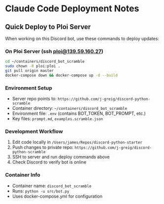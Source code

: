 # Claude Code Deployment Notes

## Quick Deploy to Ploi Server

When working on this Discord bot, use these commands to deploy updates:

### On Ploi Server (ssh ploi@139.59.160.27)

```bash
cd ~/containers/discord_bot_scramble
sudo chown -R ploi:ploi .
git pull origin master
docker-compose down && docker-compose up -d --build
```

### Environment Setup

- Server repo points to: `https://github.com/j-greig/discord-python-scramble`
- Container directory: `~/containers/discord_bot_scramble`
- Environment file: `.env` (contains BOT_TOKEN, BOT_PROMPT, etc.)
- Key files: `prompt.md`, `examples.scramble.json`

### Development Workflow

1. Edit code locally in `/Users/james/Repos/discord-python-starter`
2. Push changes to private repo: `https://github.com/j-greig/discord-python-scramble`
3. SSH to server and run deploy commands above
4. Check Discord to verify bot is online

### Container Info

- Container name: `discord_bot_scramble`
- Runs: `python -u src/bot.py`
- Uses docker-compose.yml for configuration
